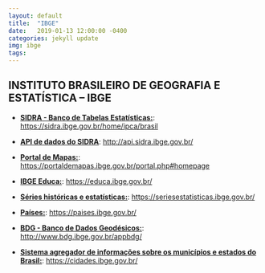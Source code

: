 ```yaml
---
layout: default
title:  "IBGE"
date:   2019-01-13 12:00:00 -0400
categories: jekyll update
img: ibge
tags:
---
```


## INSTITUTO BRASILEIRO DE GEOGRAFIA E ESTATÍSTICA – IBGE

-   **[SIDRA - Banco de Tabelas Estatísticas:](https://sidra.ibge.gov.br/home/ipca/brasil)**: https://sidra.ibge.gov.br/home/ipca/brasil
  -   **[API de dados do SIDRA](http://api.sidra.ibge.gov.br/)**: http://api.sidra.ibge.gov.br/

-   **[Portal de Mapas:](https://portaldemapas.ibge.gov.br/portal.php#homepage)**: https://portaldemapas.ibge.gov.br/portal.php#homepage

-   **[IBGE Educa:](https://educa.ibge.gov.br/)**: https://educa.ibge.gov.br/

-   **[Séries históricas e estatísticas:](https://seriesestatisticas.ibge.gov.br/)**: https://seriesestatisticas.ibge.gov.br/

-   **[Países:](https://paises.ibge.gov.br/)**: https://paises.ibge.gov.br/

-   **[BDG - Banco de Dados Geodésicos:](http://www.bdg.ibge.gov.br/appbdg/)**: http://www.bdg.ibge.gov.br/appbdg/

-   **[Sistema agregador de informações sobre os municípios e estados do Brasil:](https://cidades.ibge.gov.br/)**: https://cidades.ibge.gov.br/
